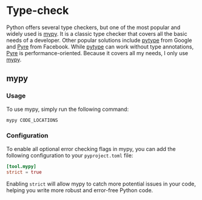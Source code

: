 # Type-check

Python offers several type checkers, but one of the most popular and widely used is [mypy](https://mypy.readthedocs.io/en/stable/index.html). It is a classic type checker that covers all the basic needs of a developer. Other popular solutions include [pytype](https://github.com/google/pytype) from Google and [Pyre](https://pyre-check.org/) from Facebook. While [pytype](https://github.com/google/pytype) can work without type annotations, [Pyre](https://pyre-check.org/) is performance-oriented. Because it covers all my needs, I only use [mypy](#mypy).

## mypy

### Usage

To use mypy, simply run the following command:

```sh
mypy CODE_LOCATIONS
```

### Configuration

To enable all optional error checking flags in mypy, you can add the following configuration to your `pyproject.toml` file:

```toml
[tool.mypy]
strict = true
```

Enabling `strict` will allow mypy to catch more potential issues in your code, helping you write more robust and error-free Python code.

